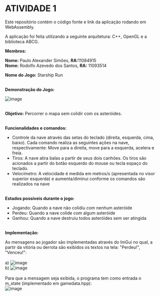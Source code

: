 # ATIVIDADE 1

Este repositório contém o código fonte e link da aplicação rodando em <br>
WebAssembly.

A aplicação foi feita utilizando a seguinte arquitetura: C++, OpenGL e a biblioteca ABCG. <br>

__Membros:__

__Nome:__ Paulo Alexander Simões, <b>RA:</b>11084915 <br>
__Nome:__ Rodolfo Azevedo dos Santos, <b>RA:</b> 11093514


__Nome do Jogo:__ Starship Run <br>

<br>__Demonstração do Jogo:__ <br>

![image](https://user-images.githubusercontent.com/30665585/139577778-4c272a8a-3f76-4998-89d4-ad74d4fdee03.png)

<br>__Objetivo:__ Percorrer o mapa sem colidir com os asteróides. <br>

<br>__Funcionalidades e comandos:__
- Controle da nave através das setas do teclado (direita, esquerda, cima, baixo). Cada comando realiza as seguintes ações na nave, respectivamente: Move para a direita, move para a esquerda, acelera e freia.
- Tiros: A nave atira balas a partir de seus dois canhões. Os tiros são acionados a partir do botão esquerdo do mouse ou tecla espaço do teclado.
- Velocímetro: A velocidade é medida em metros/s (apresentada no visor superior esquerda) e aumenta/diminui conforme os comandos são realizados na nave

<br>__Estados possíveis durante o jogo:__
- Jogando: Quando a nave não colidiu com nenhum asteróide
- Perdeu: Quando a nave colide com algum asteróide
- Ganhou: Quando a nave destruiu todos asteróides sem ser atingida

<br>__Implementação:__

As mensagens ao jogador são implementadas através do ImGui no qual, a partir da vitória ou derrota são exibidos os textos na tela: "Perdeu!", "Venceu!": <br>
<br>a)
 ![image](https://user-images.githubusercontent.com/30665585/139578338-33ca0ee6-611f-4a3d-ba9b-f593481fd17e.png)
<br>b)
 ![image](https://user-images.githubusercontent.com/30665585/139578344-14be6064-4a2a-4fd9-bc05-8a4d21a290cf.png)
 <br><br>Para que a mensagem seja exibida, o programa tem como entrada o m_state (implementado em gamedata.hpp):<br>
 ![image](https://user-images.githubusercontent.com/30665585/139578478-95c93a57-c9d3-4abe-a275-1b106559968e.png)


 

